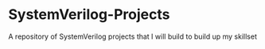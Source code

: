 # SystemVerilog-Projects
A repository of SystemVerilog projects that I will build to build up my skillset

